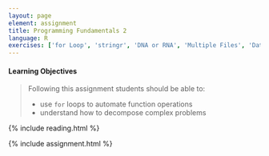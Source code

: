 ```yaml
---
layout: page
element: assignment
title: Programming Fundamentals 2
language: R
exercises: ['for Loop', 'stringr', 'DNA or RNA', 'Multiple Files', 'Data Management Review']
---
```


#### Learning Objectives

> Following this assignment students should be able to:
>
> - use `for` loops to automate function operations 
> - understand how to decompose complex problems

{% include reading.html %}

{% include assignment.html %}
